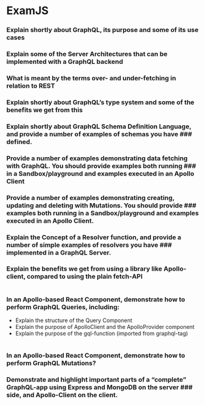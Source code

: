 # ExamJS

### Explain shortly about GraphQL, its purpose and some of its use cases



### Explain some of the Server Architectures that can be implemented with a GraphQL backend

### What is meant by the terms over- and under-fetching in relation to REST

### Explain shortly about GraphQL’s type system and some of the benefits we get from this

### Explain shortly about GraphQL Schema Definition Language, and provide a number of examples of schemas you have ### defined.

### Provide a number of examples demonstrating data fetching with GraphQL. You should provide examples both running ### in a Sandbox/playground and examples executed in an Apollo Client

### Provide a number of examples demonstrating creating, updating and deleting with Mutations. You should provide ### examples both running in a Sandbox/playground and examples executed in an Apollo Client.

### Explain the Concept of a Resolver function, and provide a number of simple examples of resolvers you have ### implemented in a GraphQL Server.

### Explain the benefits we get from using a library like Apollo-client, compared to using the plain fetch-API
#
### In an Apollo-based React Component, demonstrate how to perform GraphQL Queries, including:

* Explain the structure of the Query Component
* Explain the purpose of ApolloClient and the ApolloProvider component
* Explain the purpose of the gql-function (imported from graphql-tag)

#
### In an Apollo-based React Component, demonstrate how to perform GraphQL Mutations?

### Demonstrate and highlight important parts of a “complete” GraphQL-app using Express and MongoDB on the server ### side, and Apollo-Client on the client.
